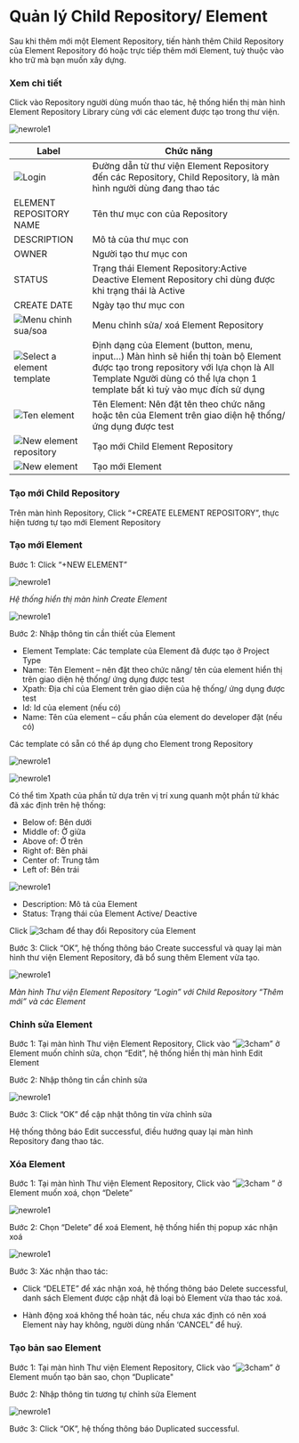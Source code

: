 # Quản lý Child Repository/ Element

Sau khi thêm mới một Element Repository, tiến hành thêm Child Repository của Element Repository đó hoặc trực tiếp thêm mới Element, tuỳ thuộc vào kho trữ mà bạn muốn xây dựng.

### Xem chi tiết 

Click vào Repository người dùng muốn thao tác, hệ thống hiển thị màn hình Element Repository Library cùng với các element được tạo trong thư viện.  

![newrole1](https://user-images.githubusercontent.com/105435351/198692362-2950cb9c-d572-466f-a2fd-e08e88cd88bf.png)


| Label | Chức năng |
| ------ | ------ |
| ![Login](https://user-images.githubusercontent.com/105435351/196140896-9439dcdd-91bb-4877-a857-30caba8dc6c1.png) | Đường dẫn từ thư viện Element Repository đến các Repository, Child Repository, là màn hình người dùng đang thao tác |
| ELEMENT REPOSITORY NAME | Tên thư mục con của Repository | 
| DESCRIPTION| Mô tả của thư mục con | 
| OWNER | Người tạo thư mục con | 
| STATUS | Trạng thái Element Repository:Active Deactive Element Repository chỉ dùng được khi trạng thái là Active| 
| CREATE DATE | Ngày tạo thư mục con | 
| ![Menu chinh sua/soa](https://user-images.githubusercontent.com/105435351/196141921-e3900573-4e06-4aa2-865e-d208858485ab.png) | Menu chỉnh sửa/ xoá Element Repository | 
| ![Select a element template](https://user-images.githubusercontent.com/105435351/196141921-e3900573-4e06-4aa2-865e-d208858485ab.png) | Định dạng của Element (button, menu, input…) Màn hình sẽ hiển thị toàn bộ Element được tạo trong repository với lựa chọn là All Template Người dùng có thể lựa chọn 1 template bất kì tuỳ vào mục đích sử dụng | 
| ![Ten element](https://user-images.githubusercontent.com/105435351/196141921-e3900573-4e06-4aa2-865e-d208858485ab.png) | Tên Element: Nên đặt tên theo chức năng hoặc tên của Element trên giao diện hệ thống/ ứng dụng được test | 
| ![New element repository](https://user-images.githubusercontent.com/105435351/196141921-e3900573-4e06-4aa2-865e-d208858485ab.png) | Tạo mới Child Element Repository | 
| ![New element](https://user-images.githubusercontent.com/105435351/196141921-e3900573-4e06-4aa2-865e-d208858485ab.png) | Tạo mới Element | 

### Tạo mới Child Repository

Trên màn hình Repository, Click “+CREATE ELEMENT REPOSITORY”, thực hiện tương tự tạo mới Element Repository

### Tạo mới Element

Bước 1: Click “+NEW ELEMENT”

![newrole1](https://user-images.githubusercontent.com/105435351/198692362-2950cb9c-d572-466f-a2fd-e08e88cd88bf.png)

*Hệ thống hiển thị màn hình Create Element*

![newrole1](https://user-images.githubusercontent.com/105435351/198692362-2950cb9c-d572-466f-a2fd-e08e88cd88bf.png)

Bước 2:  Nhập thông tin cần thiết của Element

-	Element Template: Các template của Element đã được tạo ở Project Type
-	Name: Tên Element – nên đặt theo chức năng/ tên của element hiển thị trên giao diện hệ thống/ ứng dụng được test
-	Xpath: Địa chỉ của Element trên giao diện của hệ thống/ ứng dụng được test
-	Id: Id của element (nếu có)
-	Name: Tên của element – cấu phần của element do developer đặt (nếu có)

Các template có sẵn có thể áp dụng cho Element trong Repository

![newrole1](https://user-images.githubusercontent.com/105435351/198692362-2950cb9c-d572-466f-a2fd-e08e88cd88bf.png)

![newrole1](https://user-images.githubusercontent.com/105435351/198692362-2950cb9c-d572-466f-a2fd-e08e88cd88bf.png)

Có thể tìm Xpath của phần tử dựa trên vị trí xung quanh một phần tử khác đã xác định trên hệ thống: 
-	Below of: Bên dưới
-	Middle of: Ở giữa
-	Above of: Ở trên
-	Right of: Bên phải
-	Center of: Trung tâm
-	Left of: Bên trái

![newrole1](https://user-images.githubusercontent.com/105435351/198692362-2950cb9c-d572-466f-a2fd-e08e88cd88bf.png)

-	Description: Mô tả của Element
-	Status: Trạng thái của Element Active/ Deactive

Click ![3cham](https://user-images.githubusercontent.com/105435351/197490871-756491bf-bdbc-460f-9a51-9b27ed4240c7.png)  để thay đổi Repository của Element

Bước 3: Click “OK”, hệ thống thông báo Create successful và quay lại màn hình thư viện Element Repository, đã bổ sung thêm Element vừa tạo. 

![newrole1](https://user-images.githubusercontent.com/105435351/198692362-2950cb9c-d572-466f-a2fd-e08e88cd88bf.png)

*Màn hình Thư viện Element Repository “Login” với Child Repository “Thêm mới” và các Element*

### Chỉnh sửa Element

Bước 1: Tại màn hình Thư viện Element Repository, Click vào “![3cham](https://user-images.githubusercontent.com/105435351/197490871-756491bf-bdbc-460f-9a51-9b27ed4240c7.png)” ở Element muốn chỉnh sửa, chọn “Edit”, hệ thống hiển thị màn hình Edit Element

Bước 2: Nhập thông tin cần chỉnh sửa

![newrole1](https://user-images.githubusercontent.com/105435351/198692362-2950cb9c-d572-466f-a2fd-e08e88cd88bf.png)

Bước 3: Click “OK” để cập nhật thông tin vừa chỉnh sửa

Hệ thống thông báo Edit successful, điều hướng quay lại màn hình Repository đang thao tác.

### Xóa Element

Bước 1: Tại màn hình Thư viện Element Repository, Click vào “![3cham](https://user-images.githubusercontent.com/105435351/197490871-756491bf-bdbc-460f-9a51-9b27ed4240c7.png) ” ở Element muốn xoá, chọn “Delete”

![newrole1](https://user-images.githubusercontent.com/105435351/198692362-2950cb9c-d572-466f-a2fd-e08e88cd88bf.png)

Bước 2: Chọn “Delete” để xoá Element, hệ thống hiển thị popup xác nhận xoá

![newrole1](https://user-images.githubusercontent.com/105435351/198692362-2950cb9c-d572-466f-a2fd-e08e88cd88bf.png)

Bước 3: Xác nhận thao tác:

- Click “DELETE” để xác nhận xoá, hệ thống thông báo Delete successful, danh sách Element được cập nhật đã loại bỏ Element vừa thao tác xoá.
  
- Hành động xoá không thể hoàn tác, nếu chưa xác định có nên xoá Element này hay không, người dùng nhấn ‘CANCEL” để huỷ.

### Tạo bản sao Element

Bước 1: Tại màn hình Thư viện Element Repository, Click vào “![3cham](https://user-images.githubusercontent.com/105435351/197490871-756491bf-bdbc-460f-9a51-9b27ed4240c7.png)” ở Element muốn tạo bản sao, chọn “Duplicate"

Bước 2: Nhập thông tin tương tự chỉnh sửa Element

![newrole1](https://user-images.githubusercontent.com/105435351/198692362-2950cb9c-d572-466f-a2fd-e08e88cd88bf.png)

Bước 3: Click “OK”, hệ thống thông báo Duplicated successful.





















